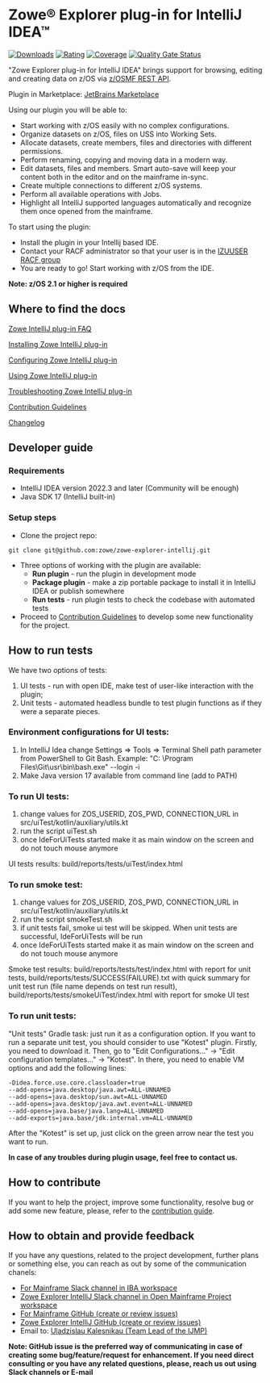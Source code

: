 # Zowe® Explorer plug-in for IntelliJ IDEA™

[![Downloads](https://img.shields.io/jetbrains/plugin/d/18688-zowe-explorer)](https://plugins.jetbrains.com/plugin/18688-zowe-explorer)
[![Rating](https://img.shields.io/jetbrains/plugin/r/rating/18688-zowe-explorer)](https://plugins.jetbrains.com/plugin/18688-zowe-explorer)
[![Coverage](https://sonarcloud.io/api/project_badges/measure?project=zowe_zowe-explorer-intellij&metric=coverage)](https://sonarcloud.io/dashboard?id=zowe_zowe-explorer-intellij)
[![Quality Gate Status](https://sonarcloud.io/api/project_badges/measure?project=zowe_zowe-explorer-intellij&metric=alert_status)](https://sonarcloud.io/dashboard?id=zowe_zowe-explorer-intellij)

"Zowe Explorer plug-in for IntelliJ IDEA" brings support for browsing, editing and creating data on z/OS
via [z/OSMF REST API](https://www.ibm.com/docs/en/zos/2.4.0?topic=guide-using-zosmf-rest-services).

Plugin in Marketplace: [JetBrains Marketplace](https://plugins.jetbrains.com/plugin/18688-zowe-explorer)

Using our plugin you will be able to:

* Start working with z/OS easily with no complex configurations.
* Organize datasets on z/OS, files on USS into Working Sets.
* Allocate datasets, create members, files and directories with different permissions.
* Perform renaming, copying and moving data in a modern way.
* Edit datasets, files and members. Smart auto-save will keep your content both in the editor and on the mainframe
  in-sync.
* Create multiple connections to different z/OS systems.
* Perform all available operations with Jobs.
* Highlight all IntelliJ supported languages automatically and recognize them once opened from the mainframe.

To start using the plugin:

* Install the plugin in your Intellij based IDE.
* Contact your RACF administrator so that your user is in
  the [IZUUSER RACF group](https://www.ibm.com/docs/en/zos/2.4.0?topic=guide-security-structures-zosmf)
* You are ready to go! Start working with z/OS from the IDE.

**Note: z/OS 2.1 or higher is required**

## Where to find the docs

[Zowe IntelliJ plug-in FAQ](https://docs.zowe.org/stable/getting-started/zowe_faq#zowe-intellij-plug-in-incubator-faq)

[Installing Zowe IntelliJ plug-in](https://docs.zowe.org/stable/user-guide/intellij-install)

[Configuring Zowe IntelliJ plug-in](https://docs.zowe.org/stable/user-guide/intellij-configure)

[Using Zowe IntelliJ plug-in](https://docs.zowe.org/stable/user-guide/intellij-using)

[Troubleshooting Zowe IntelliJ plug-in](https://docs.zowe.org/stable/troubleshoot/troubleshoot-intellij)

[Contribution Guidelines](https://github.com/zowe/zowe-explorer-intellij/blob/main/CONTRIBUTING.md)

[Changelog](https://github.com/zowe/zowe-explorer-intellij/blob/main/CONTRIBUTING.md)

## Developer guide

### Requirements
- IntelliJ IDEA version 2022.3 and later (Community will be enough)
- Java SDK 17 (IntelliJ built-in)

### Setup steps
- Clone the project repo:

``git clone git@github.com:zowe/zowe-explorer-intellij.git``

- Three options of working with the plugin are available:
    - **Run plugin** - run the plugin in development mode
    - **Package plugin** - make a zip portable package to install it in IntelliJ IDEA or publish somewhere
    - **Run tests** - run plugin tests to check the codebase with automated tests
- Proceed to [Contribution Guidelines](#how-to-contribute) to develop some new functionality for the project.

## How to run tests

We have two options of tests:

1. UI tests - run with open IDE, make test of user-like interaction with the plugin;
2. Unit tests - automated headless bundle to test plugin functions as if they were a separate pieces.

### Environment configurations for UI tests:

1. In IntelliJ Idea change Settings => Tools => Terminal Shell path parameter from PowerShell to Git Bash. Example: "C:
   \Program Files\Git\usr\bin\bash.exe" --login -i
2. Make Java version 17 available from command line (add to PATH)

### To run UI tests:

1. change values for ZOS_USERID, ZOS_PWD, CONNECTION_URL in src/uiTest/kotlin/auxiliary/utils.kt
2. run the script uiTest.sh
3. once IdeForUiTests started make it as main window on the screen and do not touch mouse anymore

UI tests results: build/reports/tests/uiTest/index.html

### To run smoke test:

1. change values for ZOS_USERID, ZOS_PWD, CONNECTION_URL in src/uiTest/kotlin/auxiliary/utils.kt
2. run the script smokeTest.sh
3. if unit tests fail, smoke ui test will be skipped. When unit tests are successful, IdeForUiTests will be run
4. once IdeForUiTests started make it as main window on the screen and do not touch mouse anymore

Smoke test results: build/reports/tests/test/index.html with report for unit tests,
build/reports/tests/SUCCESS(FAILURE).txt with quick summary for unit test run (file name depends on test run result),
build/reports/tests/smokeUiTest/index.html with report for smoke UI test

### To run unit tests:

"Unit tests" Gradle task: just run it as a configuration option.
If you want to run a separate unit test, you should consider to use "Kotest" plugin.
Firstly, you need to download it. Then, go to "Edit Configurations..." -> "Edit configuration templates..." -> "Kotest".
In there, you need to enable VM options and add the following lines:

```
-Didea.force.use.core.classloader=true
--add-opens=java.desktop/java.awt=ALL-UNNAMED
--add-opens=java.desktop/sun.awt=ALL-UNNAMED
--add-opens=java.desktop/java.awt.event=ALL-UNNAMED
--add-opens=java.base/java.lang=ALL-UNNAMED
--add-exports=java.base/jdk.internal.vm=ALL-UNNAMED 
```

After the "Kotest" is set up, just click on the green arrow near the test you want to run.

**In case of any troubles during plugin usage, feel free to contact us.**

## How to contribute

If you want to help the project, improve some functionality, resolve bug or add some new feature, please, refer to
the [contribution guide](CONTRIBUTING.md).

## How to obtain and provide feedback

If you have any questions, related to the project development, further plans or something else, you can reach as out by
some of the communication chanels:

* [For Mainframe Slack channel in IBA workspace](https://iba-mainframe-tools.slack.com/archives/C01V4MZL9DH)
* [Zowe Explorer IntelliJ Slack channel in Open Mainframe Project workspace](https://openmainframeproject.slack.com/archives/C020BGPSU0M)
* [For Mainframe GitHub (create or review issues)](https://github.com/for-mainframe/For-Mainframe/issues)
* [Zowe Explorer IntelliJ GitHub (create or review issues)](https://github.com/zowe/zowe-explorer-intellij/issues)
* Email to: <a href="mailto:ukalesnikau@ibagroup.eu">Uladzislau Kalesnikau (Team Lead of the IJMP)</a>

**Note: GitHub issue is the preferred way of communicating in case of creating some bug/feature/request for enhancement.
If you need direct consulting or you have any related questions, please, reach us out using Slack channels or E-mail**
